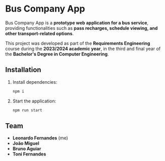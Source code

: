 # Bus Company App  

Bus Company App is a **prototype web application for a bus service**, providing functionalities such as **pass recharges, schedule viewing, and other transport-related options**.  

This project was developed as part of the **Requirements Engineering** course during the **2023/2024 academic year**, in the third and final year of the **Bachelor's Degree in Computer Engineering**.  

## Installation  
1. Install dependencies:  
    ```bash
    npm i
    ```  
2. Start the application:  
    ```bash
    npm run start
    ```  

## Team  
- **Leonardo Fernandes** (me)
- **João Miguel**
- **Bruno Aguiar**
- **Toni Fernandes**
